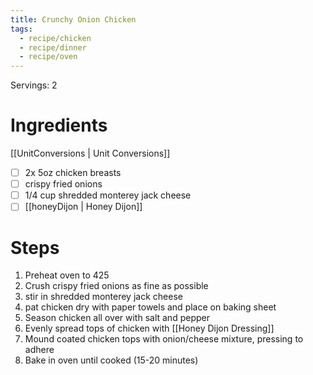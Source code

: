```yaml
---
title: Crunchy Onion Chicken
tags:
  - recipe/chicken
  - recipe/dinner
  - recipe/oven
---
```


Servings: 2

# Ingredients
[[UnitConversions | Unit Conversions]]

- [ ] 2x 5oz chicken breasts
- [ ] crispy fried onions
- [ ] 1/4 cup shredded monterey jack cheese
- [ ] [[honeyDijon | Honey Dijon]]

# Steps

1. Preheat oven to 425
2. Crush crispy fried onions as fine as possible
3. stir in shredded monterey jack cheese
4. pat chicken dry with paper towels and place on baking sheet
5. Season chicken all over with salt and pepper
6. Evenly spread tops of chicken with [[Honey Dijon Dressing]]
7. Mound coated chicken tops with onion/cheese mixture, pressing to adhere
8. Bake in oven until cooked (15-20 minutes)
